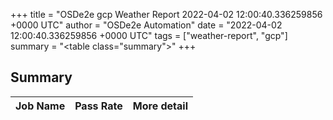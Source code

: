 +++
title = "OSDe2e gcp Weather Report 2022-04-02 12:00:40.336259856 +0000 UTC"
author = "OSDe2e Automation"
date = "2022-04-02 12:00:40.336259856 +0000 UTC"
tags = ["weather-report", "gcp"]
summary = "<table class=\"summary\"></table>"
+++
## Summary

| Job Name | Pass Rate | More detail |
|----------|-----------|-------------|




